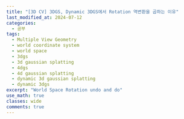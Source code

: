```yaml
---
title: "[3D CV] 3DGS, Dynamic 3DGS에서 Rotation 역변환을 곱하는 이유"
last_modified_at: 2024-07-12
categories:
  - 공부
tags:
  - Multiple View Geometry
  - world coordinate system
  - world space
  - 3dgs
  - 3d gaussian splatting
  - 4dgs
  - 4d gaussian splatting
  - dynamic 3d gaussian splatting
  - dynamic 3dgs
excerpt: "World Space Rotation undo and do"
use_math: true
classes: wide
comments: true
---
```


##
